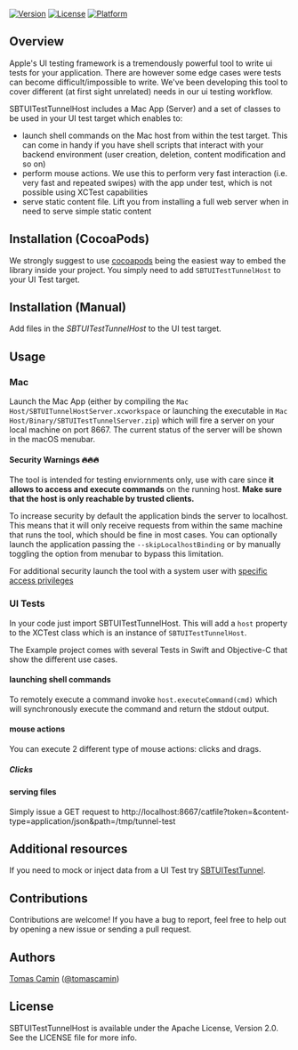 [![Version](https://img.shields.io/cocoapods/v/SBTUITestTunnelHost.svg?style=flat)](http://cocoadocs.org/docsets/SBTUITestTunnelHost)
[![License](https://img.shields.io/cocoapods/l/SBTUITestTunnelHost.svg?style=flat)](http://cocoadocs.org/docsets/SBTUITestTunnelHost)
[![Platform](https://img.shields.io/cocoapods/p/SBTUITestTunnelHost.svg?style=flat)](http://cocoadocs.org/docsets/SBTUITestTunnelHost)

## Overview

Apple's UI testing framework is a tremendously powerful tool to write ui tests for your application. There are however some edge cases were tests can become difficult/impossible to write. We've been developing this tool to cover different (at first sight unrelated) needs in our ui testing workflow.

SBTUITestTunnelHost includes a Mac App (Server) and a set of classes to be used in your UI test target which enables to:

- launch shell commands on the Mac host from within the test target. This can come in handy if you have shell scripts that interact with your backend environment (user creation, deletion, content modification and so on)
- perform mouse actions. We use this to perform very fast interaction (i.e. very fast and repeated swipes) with the app under test, which is not possible using XCTest capabilities
- serve static content file. Lift you from installing a full web server when in need to serve simple static content

## Installation (CocoaPods)

We strongly suggest to use [cocoapods](https://cocoapods.org) being the easiest way to embed the library inside your project. You simply need to add `SBTUITestTunnelHost` to your UI Test target. 

## Installation (Manual)

Add files in the *SBTUITestTunnelHost* to the UI test target.

## Usage

### Mac

Launch the Mac App (either by compiling the `Mac Host/SBTUITunnelHostServer.xcworkspace` or launching the executable in `Mac Host/Binary/SBTUITestTunnelServer.zip`) which will fire a server on your local machine on port 8667. The current status of the server will be shown in the macOS menubar.

#### Security Warnings 🔥🔥🔥 

The tool is intended for testing enviornments only, use with care since **it allows to access and execute commands** on the running host. **Make sure that the host is only reachable by trusted clients.**

To increase security by default the application binds the server to localhost. This means that it will only receive requests from within the same machine that runs the tool, which should be fine in most cases. You can optionally launch the application  passing the `--skipLocalhostBinding` or by manually toggling the option from menubar to bypass this limitation.

For additional security launch the tool with a system user with [specific access privileges](https://support.apple.com/kb/PH25796?locale=en_US&amp;viewlocale=en_US)

### UI Tests

In your code just import SBTUITestTunnelHost. This will add a `host` property to the XCTest class which is an instance of `SBTUITestTunnelHost`.

The Example project comes with several Tests in Swift and Objective-C that show the different use cases.

#### launching shell commands
To remotely execute a command invoke  `host.executeCommand(cmd)` which will synchronously execute the command and return the stdout output.

#### mouse actions

You can execute 2 different type of mouse actions: clicks and drags.

##### Clicks




#### serving files
Simply issue a GET request to http://localhost:8667/catfile?token=<TOKEN>&content-type=application/json&path=/tmp/tunnel-test


## Additional resources

If you need to mock or inject data from a UI Test try [SBTUITestTunnel](https://github.com/Subito-it/SBTUITestTunnel).

## Contributions

Contributions are welcome! If you have a bug to report, feel free to help out by opening a new issue or sending a pull request.

## Authors

[Tomas Camin](https://github.com/tcamin) ([@tomascamin](https://twitter.com/tomascamin))

## License

SBTUITestTunnelHost is available under the Apache License, Version 2.0. See the LICENSE file for more info.
